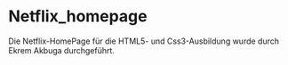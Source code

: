 ﻿# Netflix_homepage
Die Netflix-HomePage für die HTML5- und Css3-Ausbildung wurde durch Ekrem Akbuga durchgeführt.
